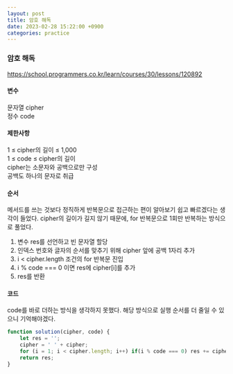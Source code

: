 ```yaml
---
layout: post
title: 암호 해독
date: 2023-02-28 15:22:00 +0900
categories: practice
---
```

### 암호 해독    
https://school.programmers.co.kr/learn/courses/30/lessons/120892    
    
#### 변수    
문자열 cipher    
정수 code    
    
#### 제한사항    
1 ≤ cipher의 길이 ≤ 1,000    
1 ≤ code ≤ cipher의 길이    
cipher는 소문자와 공백으로만 구성    
공백도 하나의 문자로 취급    
    
#### 순서    
메서드를 쓰는 것보다 정직하게 반복문으로 접근하는 편이 알아보기 쉽고 빠르겠다는 생각이 들었다. cipher의 길이가 길지 않기 때문에, for 반복문으로 1회만 반복하는 방식으로 풀었다.    
1. 변수 res를 선언하고 빈 문자열 할당    
2. 인덱스 번호와 글자의 순서를 맞추기 위해 cipher 앞에 공백 1자리 추가    
3. i < cipher.length 조건의 for 반복문 진입    
4. i % code === 0 이면 res에 cipher[i]를 추가    
5. res를 반환    
    
#### 코드    
code를 바로 더하는 방식을 생각하지 못했다. 해당 방식으로 실행 순서를 더 줄일 수 있으니 기억해야겠다.    
```JavaScript
function solution(cipher, code) {
    let res = '';
    cipher = ' ' + cipher;
    for (i = 1; i < cipher.length; i++) if(i % code === 0) res += cipher[i];
    return res;
}
```